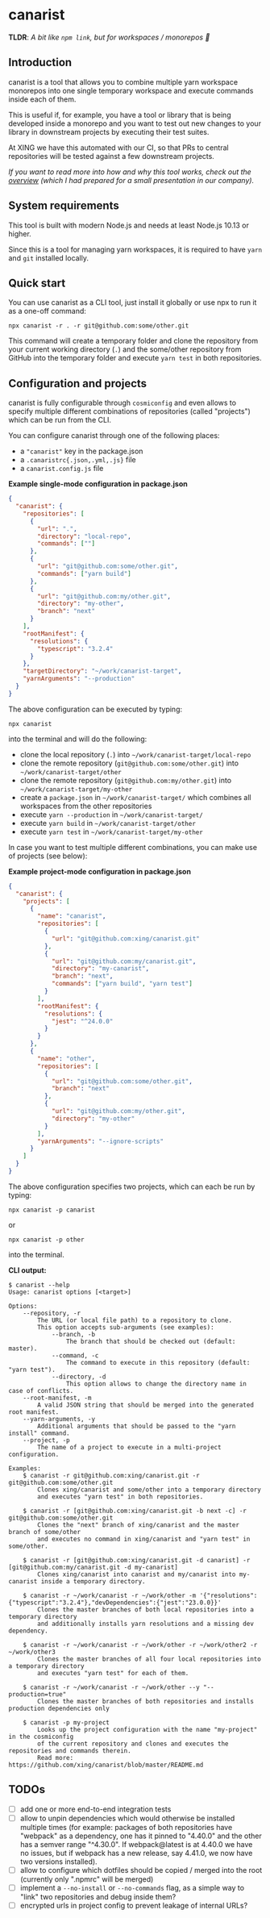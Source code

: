 # canarist

**TLDR**: _A bit like `npm link`, but for workspaces / monorepos :rocket:_

## Introduction

canarist is a tool that allows you to combine multiple yarn workspace monorepos into one single temporary workspace and execute commands inside each of them.

This is useful if, for example, you have a tool or library that is being developed inside a monorepo and you want to test out new changes to your library in downstream projects by executing their test suites.

At XING we have this automated with our CI, so that PRs to central repositories will be tested against a few downstream projects.

_If you want to read more into how and why this tool works, check out the [overview](./docs/overview.md) (which I had prepared for a small presentation in our company)._

## System requirements

This tool is built with modern Node.js and needs at least Node.js 10.13 or higher.

Since this is a tool for managing yarn workspaces, it is required to have `yarn` and `git` installed locally.

## Quick start

You can use canarist as a CLI tool, just install it globally or use npx to run it as a one-off command:

```shell
npx canarist -r . -r git@github.com:some/other.git
```

This command will create a temporary folder and clone the repository from your current working directory (`.`) and the some/other repository from GitHub into the temporary folder and execute `yarn test` in both repositories.

## Configuration and projects

canarist is fully configurable through `cosmiconfig` and even allows to specify multiple different combinations of repositories (called "projects") which can be run from the CLI.

You can configure canarist through one of the following places:

- a `"canarist"` key in the package.json
- a `.canaristrc{.json,.yml,.js}` file
- a `canarist.config.js` file

**Example single-mode configuration in package.json**

```json
{
  "canarist": {
    "repositories": [
      {
        "url": ".",
        "directory": "local-repo",
        "commands": [""]
      },
      {
        "url": "git@github.com:some/other.git",
        "commands": ["yarn build"]
      },
      {
        "url": "git@github.com:my/other.git",
        "directory": "my-other",
        "branch": "next"
      }
    ],
    "rootManifest": {
      "resolutions": {
        "typescript": "3.2.4"
      }
    },
    "targetDirectory": "~/work/canarist-target",
    "yarnArguments": "--production"
  }
}
```

The above configuration can be executed by typing:

```shell
npx canarist
```

into the terminal and will do the following:

- clone the local repository (`.`) into `~/work/canarist-target/local-repo`
- clone the remote repository (`git@github.com:some/other.git`) into `~/work/canarist-target/other`
- clone the remote repository (`git@github.com:my/other.git`) into `~/work/canarist-target/my-other`
- create a `package.json` in `~/work/canarist-target/` which combines all workspaces from the other repositories
- execute `yarn --production` in `~/work/canarist-target/`
- execute `yarn build` in `~/work/canarist-target/other`
- execute `yarn test` in `~/work/canarist-target/my-other`

In case you want to test multiple different combinations, you can make use of projects (see below):

**Example project-mode configuration in package.json**

```json
{
  "canarist": {
    "projects": [
      {
        "name": "canarist",
        "repositories": [
          {
            "url": "git@github.com:xing/canarist.git"
          },
          {
            "url": "git@github.com:my/canarist.git",
            "directory": "my-canarist",
            "branch": "next",
            "commands": ["yarn build", "yarn test"]
          }
        ],
        "rootManifest": {
          "resolutions": {
            "jest": "^24.0.0"
          }
        }
      },
      {
        "name": "other",
        "repositories": [
          {
            "url": "git@github.com:some/other.git",
            "branch": "next"
          },
          {
            "url": "git@github.com:my/other.git",
            "directory": "my-other"
          }
        ],
        "yarnArguments": "--ignore-scripts"
      }
    ]
  }
}
```

The above configuration specifies two projects, which can each be run by typing:

```shell
npx canarist -p canarist
```

or

```shell
npx canarist -p other
```

into the terminal.

**CLI output:**

```
$ canarist --help
Usage: canarist options [<target>]

Options:
    --repository, -r
        The URL (or local file path) to a repository to clone.
        This option accepts sub-arguments (see examples):
            --branch, -b
                The branch that should be checked out (default: master).
            --command, -c
                The command to execute in this repository (default: "yarn test").
            --directory, -d
                This option allows to change the directory name in case of conflicts.
    --root-manifest, -m
        A valid JSON string that should be merged into the generated root manifest.
    --yarn-arguments, -y
        Additional arguments that should be passed to the "yarn install" command.
    --project, -p
        The name of a project to execute in a multi-project configuration.

Examples:
    $ canarist -r git@github.com:xing/canarist.git -r git@github.com:some/other.git
        Clones xing/canarist and some/other into a temporary directory
        and executes "yarn test" in both repositories.

    $ canarist -r [git@github.com:xing/canarist.git -b next -c] -r git@github.com:some/other.git
        Clones the "next" branch of xing/canarist and the master branch of some/other
        and executes no command in xing/canarist and "yarn test" in some/other.

    $ canarist -r [git@github.com:xing/canarist.git -d canarist] -r [git@github.com:my/canarist.git -d my-canarist]
        Clones xing/canarist into canarist and my/canarist into my-canarist inside a temporary directory.

    $ canarist -r ~/work/canarist -r ~/work/other -m '{"resolutions":{"typescript":"3.2.4"},"devDependencies":{"jest":"23.0.0}}'
        Clones the master branches of both local repositories into a temporary directory
        and additionally installs yarn resolutions and a missing dev dependency.

    $ canarist -r ~/work/canarist -r ~/work/other -r ~/work/other2 -r ~/work/other3
        Clones the master branches of all four local repositories into a temporary directory
        and executes "yarn test" for each of them.

    $ canarist -r ~/work/canarist -r ~/work/other --y "--production=true"
        Clones the master branches of both repositories and installs production dependencies only

    $ canarist -p my-project
        Looks up the project configuration with the name "my-project" in the cosmiconfig
        of the current repository and clones and executes the repositories and commands therein.
        Read more: https://github.com/xing/canarist/blob/master/README.md
```

## TODOs

- [ ] add one or more end-to-end integration tests
- [ ] allow to unpin dependencies which would otherwise be installed multiple times (for example: packages of both repositories have "webpack" as a dependency, one has it pinned to "4.40.0" and the other has a semver range "^4.30.0". If webpack@latest is at 4.40.0 we have no issues, but if webpack has a new release, say 4.41.0, we now have two versions installed).
- [ ] allow to configure which dotfiles should be copied / merged into the root (currently only ".npmrc" will be merged)
- [ ] implement a `--no-install` or `--no-commands` flag, as a simple way to "link" two repositories and debug inside them?
- [ ] encrypted urls in project config to prevent leakage of internal URLs?
